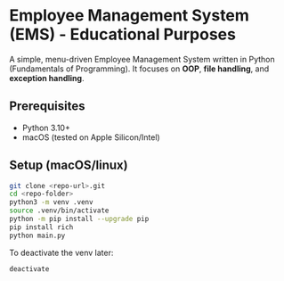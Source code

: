 # Employee Management System (EMS) - Educational Purposes

A simple, menu-driven Employee Management System written in Python (Fundamentals of Programming).
It focuses on **OOP**, **file handling**, and **exception handling**.

## Prerequisites

- Python 3.10+
- macOS (tested on Apple Silicon/Intel)

## Setup (macOS/linux)

```bash
git clone <repo-url>.git
cd <repo-folder>
python3 -m venv .venv
source .venv/bin/activate
python -m pip install --upgrade pip
pip install rich
python main.py
```

To deactivate the venv later:

```bash
deactivate
```
